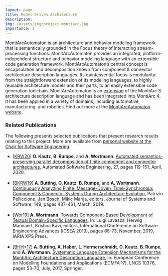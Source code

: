 ```yaml
---
layout: page
title: Model-Driven Architecture
description: 
img: /assets/img/project-montiarc.jpg
importance: 1
---
```


MontiArcAutomaton is an architecture and behavior modeling framework that is semantically grounded in the Focus theory of interacting stream-processing functions. MonitArcAutomaton provides an integrated, platform-independent structure and behavior modeling language with an extensible code generation framework. MontiArcAutomaton’s central concept is encapsulation and decomposition known from component &amp; connector architecture description languages. Its quintessential focus is modularity: from the straightforward extension of its modeling languages, to highly reusable architecture models and their parts, to an easily extensible code generation toolchain. 
MonitArcAutomaton is an <a href="http://monticore.de/robotics/montiarcautomaton/">extension</a> of the MontiArc 3 architecture description language and has been integrated into MontiArc 4. It has been applied in a variety of domains, including automotive, manufacturing, and robotics.
Find out more at the <a href="http://monticore.de/robotics/montiarcautomaton/">MontiArcAutomaton website</a>.


### Related Publications

The following presents selected publications that present research results relating to this project. More are available from <a href="https://www.se-rwth.de/staff/wortmann/">personal website at the Chair for Software Engineering</a>.

<ul style="list-style-type: square;">
<li>
[<a target="_blank" href="http://www.se-rwth.de/publications/browser/bibtexbrowser.php?key=KRW20&amp;bib=..%2F..%2Fpublications%2Fbibtex%2FMASTERDATEI.bib">KRW20</a>] <span class="bibauthor"><strong>O. Kautz</strong>, <strong>B. Rumpe</strong>, and <strong>A. Wortmann</strong></span>.  <a target="_blank" href="http://www.se-rwth.de/publications/Automated-semantics-preserving-parallel-decomposition-of-finite-component-and-connector-architectures.pdf"><span class="bibtitle">Automated semantics-preserving parallel decomposition of finite component and connector architectures</span></a>, <span class="bibbooktitle">Automated Software Engineering</span>, 27, pages 119-151, April, 2020.
</li>
<br/>

<li>
[<a target="_blank" href="http://www.se-rwth.de/publications/browser/bibtexbrowser.php?key=BKRW19&amp;bib=..%2F..%2Fpublications%2Fbibtex%2FMASTERDATEI.bib">BKRW19</a>] <span class="bibauthor"><strong>A. Butting</strong>, <strong>O. Kautz</strong>, <strong>B. Rumpe</strong>, and <strong>A. Wortmann</strong></span>.  <a target="_blank" href="http://www.se-rwth.de/publications/Continuously-Analyzing-Finite-Message-Driven-Time-Synchronous-Component-and-Connector-Systems-During-Architecture-Evolution.pdf"><span class="bibtitle">Continuously Analyzing Finite, Message-Driven, Time-Synchronous Component &amp; Connector Systems During Architecture Evolution</span></a>, <span class="bibbooktitle"> Patrizio Pelliccione, Jan Bosch, Mikic Marija, editors, Journal of Systems and Software</span>, 149, pages 437-461, March, 2019.
</li>
<br/>

<li>
[<a target="_blank" href="http://www.se-rwth.de/publications/browser/bibtexbrowser.php?key=Wor19&amp;bib=..%2F..%2Fpublications%2Fbibtex%2FMASTERDATEI.bib">Wor19</a>] <span class="bibauthor"><strong>A. Wortmann</strong></span>.  <a target="_blank" href="http://www.se-rwth.de/publications/Towards-Component-Based-Development-of-Textual-Domain-Specific-Languages.pdf"><span class="bibtitle">Towards Component-Based Development of Textual Domain-Specific Languages</span></a>, <span class="bibbooktitle">In:  Luigi Lavazza, Herwig Mannaert, Krishna Kavi, editors, International Conference on Software Engineering Advances (ICSEA 2019)</span>, pages 68-73, November, 2019, <span class="bibpublisher">IARIA XPS Press</span>.<span class="Z3988" title="ctx_ver=Z39.88-2004&amp;rft_val_fmt=info%3Aofi%2Ffmt%3Akev%3Amtx%3Abook&amp;rft.atitle=Towards+Component-Based+Development+of+Textual+Domain-Specific+Languages&amp;rft.btitle=International+Conference+on+Software+Engineering+Advances+%28ICSEA+2019%29&amp;rft.genre=bookitem&amp;rft.pub=IARIA+XPS+Press&amp;rft_id=http%3A%2F%2Fwww.se-rwth.de%2Fpublications%2FTowards-Component-Based-Development-of-Textual-Domain-Specific-Languages.pdf&amp;rfr_id=info%3Asid%2Fwww.se-rwth.de%3A..%2F..%2Fpublications%2Fbibtex%2FMASTERDATEI.bib%3B..%2F..%2Fstaff%2Fwortmann%2Flocal.bib&amp;rft.date=2019&amp;rft.au=Andreas+Wortmann"></span>
</li>
<br/>

<li>
[<a target="_blank" href="http://www.se-rwth.de/publications/browser/bibtexbrowser.php?key=BHH%2B17&amp;bib=..%2F..%2Fpublications%2Fbibtex%2FMASTERDATEI.bib">BHH+17</a>] <span class="bibauthor"><strong>A. Butting</strong>, <strong>A. Haber</strong>, <strong>L. Hermerschmidt</strong>, <strong>O. Kautz</strong>, <strong>B. Rumpe</strong>, and <strong>A. Wortmann</strong></span>.  <a target="_blank" href="http://www.se-rwth.de/publications/Systematic-Language-Extension-Mechanisms-for-the-MontiArc-Architecture-Description-Language.pdf"><span class="bibtitle">Systematic Language Extension Mechanisms for the MontiArc Architecture Description Language</span></a>, <span class="bibbooktitle">In: European Conference on Modelling Foundations and Applications (ECMFA'17)</span>, LNCS 10376, pages 53-70, July, 2017, <span class="bibpublisher">Springer</span>.<span class="Z3988" title="ctx_ver=Z39.88-2004&amp;rft_val_fmt=info%3Aofi%2Ffmt%3Akev%3Amtx%3Abook&amp;rft.atitle=Systematic+Language+Extension+Mechanisms+for+the+MontiArc+Architecture+Description+Language&amp;rft.btitle=European+Conference+on+Modelling+Foundations+and+Applications+%28ECMFA%2717%29&amp;rft.genre=bookitem&amp;rft.pub=Springer&amp;rft_id=http%3A%2F%2Fwww.se-rwth.de%2Fpublications%2FSystematic-Language-Extension-Mechanisms-for-the-MontiArc-Architecture-Description-Language.pdf&amp;rfr_id=info%3Asid%2Fwww.se-rwth.de%3A..%2F..%2Fpublications%2Fbibtex%2FMASTERDATEI.bib%3B..%2F..%2Fstaff%2Fwortmann%2Flocal.bib&amp;rft.date=2017&amp;rft.au=Arvid+Butting&amp;rft.au=Arne+Haber&amp;rft.au=Lars+Hermerschmidt&amp;rft.au=Oliver+Kautz&amp;rft.au=Bernhard+Rumpe&amp;rft.au=Andreas+Wortmann"></span>
</li>
<br/>

</ul>